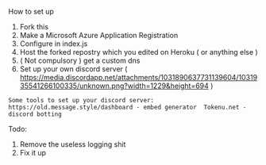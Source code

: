 How to set up

1. Fork this
2. Make a Microsoft Azure Application Registration
3. Configure in index.js
4. Host the forked repostry which you edited on Heroku ( or anything else )
5. ( Not compulsory ) get a custom dns
6. Set up your own discord server ( https://media.discordapp.net/attachments/1031890637731139604/1031935541266100335/unknown.png?width=1229&height=694 )

``Some tools to set up your discord server:
 https://old.message.style/dashboard - embed generator 
 Tokenu.net - discord botting``

Todo:
 1. Remove the useless logging shit
 2.  Fix it up
